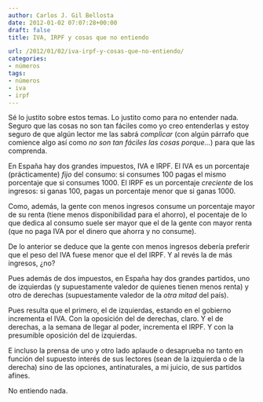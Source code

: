 ```yaml
---
author: Carlos J. Gil Bellosta
date: 2012-01-02 07:07:28+00:00
draft: false
title: IVA, IRPF y cosas que no entiendo

url: /2012/01/02/iva-irpf-y-cosas-que-no-entiendo/
categories:
- números
tags:
- números
- iva
- irpf
---
```


Sé lo justito sobre estos temas. Lo justito como para no entender nada. Seguro que las cosas no son tan fáciles como yo creo entenderlas y estoy seguro de que algún lector me las sabrá _complicar_ (con algún párrafo que comience algo así como _no son tan fáciles las cosas porque..._) para que las comprenda.

En España hay dos grandes impuestos, IVA e IRPF. El IVA es un porcentaje (prácticamente) _fijo_ del consumo: si consumes 100 pagas el mismo porcentaje que si consumes 1000. El IRPF es un porcentaje _creciente_ de los ingresos: si ganas 100, pagas un porcentaje menor que si ganas 1000.

Como, además, la gente con menos ingresos consume un porcentaje mayor de su renta (tiene menos disponibilidad para el ahorro), el pocentaje de lo que dedica al consumo suele ser mayor que el de la gente con mayor renta (que no paga IVA por el dinero que ahorra y no consume).

De lo anterior se deduce que la gente con menos ingresos debería preferir que el peso del IVA fuese menor que el del IRPF. Y al revés la de más ingresos, ¿no?

Pues además de dos impuestos, en España hay dos grandes partidos, uno de izquierdas (y supuestamente valedor de quienes tienen menos renta) y otro de derechas (supuestamente valedor de la _otra mitad_ del país).

Pues resulta que el primero, el de izquierdas, estando en el gobierno incrementa el IVA. Con la oposición del de derechas, claro. Y el de derechas, a la semana de llegar al poder, incrementa el IRPF. Y con la presumible oposición del de izquierdas.

E incluso la prensa de uno y otro lado aplaude o desaprueba no tanto en función del supuesto interés de sus lectores (sean de la izquierda o de la derecha) sino de las opciones, antinaturales, a mi juicio, de sus partidos afines.

No entiendo nada.
